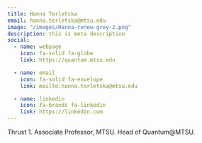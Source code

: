 ```yaml
---
title: Hanna Terletska
email: hanna.terletska@mtsu.edu
image: "/images/Hanna-renew-grey-2.png"
description: this is meta description
social:
  - name: webpage
    icon: fa-solid fa-globe 
    link: https://quantum.mtsu.edu 

  - name: email
    icon: fa-solid fa-envelope
    link: mailto:hanna.terletska@mtsu.edu

  - name: linkedin
    icon: fa-brands fa-linkedin
    link: https://linkedin.com
---
```

Thrust 1. 
Associate Professor, MTSU. Head of Quantum@MTSU.
